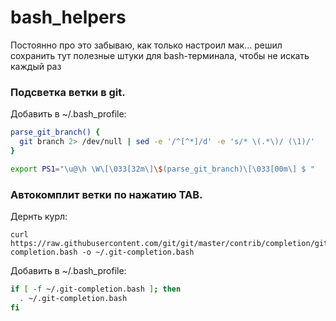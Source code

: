 # bash_helpers

Постоянно про это забываю, как только настроил мак... решил сохранить тут полезные штуки для bash-терминала, чтобы не искать каждый раз

### Подсветка ветки в git.

Добавить в ~/.bash_profile:

```bash
parse_git_branch() {
  git branch 2> /dev/null | sed -e '/^[^*]/d' -e 's/* \(.*\)/ (\1)/'
}

export PS1="\u@\h \W\[\033[32m\]\$(parse_git_branch)\[\033[00m\] $ "
```

### Автокомплит ветки по нажатию TAB.

Дернть курл:

```
curl https://raw.githubusercontent.com/git/git/master/contrib/completion/git-completion.bash -o ~/.git-completion.bash
```

Добавить в ~/.bash_profile:

```bash
if [ -f ~/.git-completion.bash ]; then
  . ~/.git-completion.bash
fi
```
